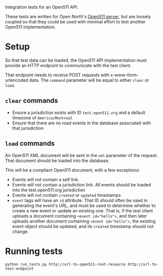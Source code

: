 Integration tests for an Open511 API.

These tests are written for Open North's [Open511 server](https://github.com/open511/open511), but are loosely coupled so that they could be used with minimal effort to test another Open511 implementation.

# Setup

So that test data can be loaded, the Open511 API implementation must provide an HTTP endpoint to communicate with the test client.

That endpoint needs to receive POST requests with x-www-form-urlencoded data. The `command` parameter will be equal to either `clear` or `load`.

## `clear` commands

* Ensure a jurisdiction exists with ID `test.open511.org` and a default timezone of `America/Montreal`
* Ensure that there are no road events in the database associated with that jurisdiction

## `load` commands

An Open511 XML document will be sent in the `xml` parameter of the request. That document should be loaded into the database.

This will be a compliant Open511 document, with a few exceptions:
* Events will not contain a self link.
* Events will not contain a jurisdiction link. All events should be loaded into the test.open511.org jurisdiction
* Events will not contain `created` or `updated` timestamps
* `event` tags will have an `id` attribute. That ID should often be used in generating the event's URL, and must be used to determine whether to create a new event or update an existing one. That is, if the test client uploads a document containing `<event id="hello">`, and then later uploads another document containing `<event id="hello">`, the existing event object should be updated, and its `created` timestamp should not change.

# Running tests

```
python run_tests.py http://url-to-open511-root-resource http://url-to-test-endpoint
```